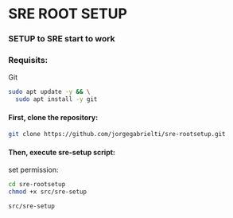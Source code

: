 # SRE ROOT SETUP
### **SETUP to SRE start to work**

### **Requisits**:
Git
```bash
sudo apt update -y && \
  sudo apt install -y git
```

#### First, clone the repository:
```bash
git clone https://github.com/jorgegabrielti/sre-rootsetup.git
```

#### Then, execute **sre-setup** script:

set permission:
```bash
cd sre-rootsetup
chmod +x src/sre-setup
```
```bash
src/sre-setup
```